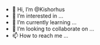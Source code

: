 - 👋 Hi, I’m @Kishorhus
- 👀 I’m interested in ...
- 🌱 I’m currently learning ...
- 💞️ I’m looking to collaborate on ...
- 📫 How to reach me ...

<!---
Kishorhus/Kishorhus is a ✨ special ✨ repository because its `README.md` (this file) appears on your GitHub profile.
You can click the Preview link to take a look at your changes.
--->
